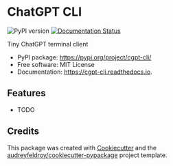 # ChatGPT CLI

![PyPI version](https://img.shields.io/pypi/v/cgpt-cli.svg)
[![Documentation Status](https://readthedocs.org/projects/cgpt-cli/badge/?version=latest)](https://cgpt-cli.readthedocs.io/en/latest/?version=latest)

Tiny ChatGPT terminal client

* PyPI package: https://pypi.org/project/cgpt-cli/
* Free software: MIT License
* Documentation: https://cgpt-cli.readthedocs.io.

## Features

* TODO

## Credits

This package was created with [Cookiecutter](https://github.com/audreyfeldroy/cookiecutter) and the [audreyfeldroy/cookiecutter-pypackage](https://github.com/audreyfeldroy/cookiecutter-pypackage) project template.
